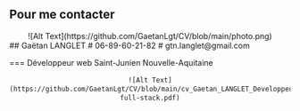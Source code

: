## Pour me contacter

<div align="center">
		![Alt Text](https://github.com/GaetanLgt/CV/blob/main/photo.png)
</div>
<div>
## Gaëtan LANGLET
# 06-89-60-21-82
# gtn.langlet@gmail.com
</div>

===		Développeur web
		Saint-Junien
		Nouvelle-Aquitaine
		
<div align="center">
	
	![Alt Text](https://github.com/GaetanLgt/CV/blob/main/cv_Gaetan_LANGLET_Developpeur-full-stack.pdf)
	
</div>
